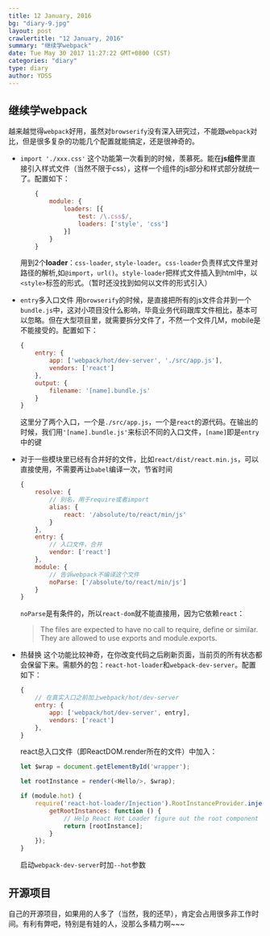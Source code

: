 ```yaml
---
title: 12 January, 2016
bg: "diary-9.jpg"
layout: post
crawlertitle: "12 January, 2016"
summary: "继续学webpack"
date: Tue May 30 2017 11:27:22 GMT+0800 (CST)
categories: "diary"
type: diary
author: YDSS
---
```


## 继续学webpack
越来越觉得`webpack`好用，虽然对`browserify`没有深入研究过，不能跟`webpack`对比，但是很多复杂的功能几个配置就能搞定，还是很神奇的。

- `import './xxx.css'` 这个功能第一次看到的时候，羡慕死。能在**js组件**里直接引入样式文件（当然不限于css），这样一个组件的js部分和样式部分就统一了。配置如下：

	```js
		{
			module: {
				loaders: [{
					test: /\.css$/,
					loaders: ['style', 'css']
				}]
			}
		}
	```
	
	用到2个**loader**：`css-loader`, `style-loader`。`css-loader`负责样式文件里对路径的解析,如`@import`，`url()`。`style-loader`把样式文件插入到html中，以`<style>`标签的形式。（暂时还没找到如何以文件的形式引入）
	
- `entry`多入口文件 用`browserify`的时候，是直接把所有的js文件合并到一个`bundle.js`中，这对小项目没什么影响，毕竟业务代码跟库文件相比，基本可以忽略。但在大型项目里，就需要拆分文件了，不然一个文件几M，mobile是不能接受的。配置如下：

	```js
	{
		entry: {
	        app: ['webpack/hot/dev-server', './src/app.js'],
	        vendors: ['react']
	    },
	    output: {
	    	filename: '[name].bundle.js'
	    }
	}
	```
	
	这里分了两个入口，一个是`./src/app.js`，一个是`react`的源代码。在输出的时候，我们用`'[name].bundle.js'`来标识不同的入口文件，`[name]`即是`entry`中的键
	
- 对于一些模块里已经有合并好的文件，比如`react/dist/react.min.js`，可以直接使用，不需要再让`babel`编译一次，节省时间

	```js
	{
		resolve: {
			// 别名，用于require或者import
			alias: {
				react: '/absolute/to/react/min/js'
			}
		},
		entry: {
			// 入口文件，合并
			vendor: ['react']
		},
		module: {
			// 告诉webpack不编译这个文件
			noParse: ['/absolute/to/react/min/js']
		}
	}
	```
	`noParse`是有条件的，所以`react-dom`就不能直接用，因为它依赖`react`：
	
	> The files are expected to have no call to require, define or similar. They are allowed to use exports and module.exports.

	
- 热替换 这个功能比较神奇，在你改变代码之后刷新页面，当前页的所有状态都会保留下来。需额外的包：`react-hot-loader`和`webpack-dev-server`。配置如下：

	```js
	{
		// 在真实入口之前加上webpack/hot/dev-server
		entry: {
	        app: ['webpack/hot/dev-server', entry],
	        vendors: ['react']
	    },
	}	
	```
	
	react总入口文件（即ReactDOM.render所在的文件）中加入：
	
	```js
	let $wrap = document.getElementById('wrapper');

	let rootInstance = render(<Hello/>, $wrap);
	
	if (module.hot) {
	    require('react-hot-loader/Injection').RootInstanceProvider.injectProvider({
	        getRootInstances: function () {
	            // Help React Hot Loader figure out the root component instances on the page:
	            return [rootInstance];
	        }
	    });
	}

	```
	
	启动`webpack-dev-server`时加`--hot`参数
	
## 开源项目

自己的开源项目，如果用的人多了（当然，我的还早），肯定会占用很多非工作时间。有利有弊吧，特别是有娃的人，没那么多精力啊~~~
	
	
	